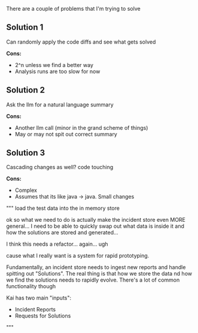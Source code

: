 There are a couple of problems that I'm trying to solve


## Solution 1

Can randomly apply the code diffs and see what gets solved

**Cons:**
- 2^n unless we find a better way
- Analysis runs are too slow for now


## Solution 2

Ask the llm for a natural language summary

**Cons:**
- Another llm call (minor in the grand scheme of things)
- May or may not spit out correct summary


## Solution 3

Cascading changes as well? code touching

**Cons:**
- Complex
- Assumes that its like java -> java. Small changes


"""
load the test data into the in memory store

ok so what we need to do is actually make the incident store even MORE
general... I need to be able to quickly swap out what data is inside it and how
the solutions are stored and generated...

I think this needs a refactor... again... ugh

cause what I really want is a system for rapid prototyping.

Fundamentally, an incident store needs to ingest new reports and handle spitting
out "Solutions". The real thing is that how we store the data nd how we find the
solutions needs to rapidly evolve. There's a lot of common functionality though


Kai has two main "inputs":
- Incident Reports
- Requests for Solutions

"""